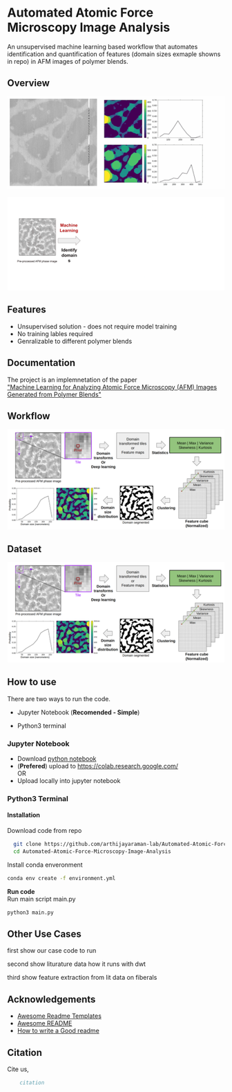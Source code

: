 
# Automated Atomic Force Microscopy Image Analysis

An unsupervised machine learning based workflow that automates identification and quantification of features (domain sizes exmaple showns in repo) in AFM images of polymer blends.




## Overview

![](https://github.com/arthijayaraman-lab/Automated-Atomic-Force-Microscopy-Image-Analysis/blob/main/img/Demo.gif)

![](https://github.com/arthijayaraman-lab/Automated-Atomic-Force-Microscopy-Image-Analysis/blob/main/img/overview_flow.gif)
 
## Features

- Unsupervised solution - does not require model training 
- No training lables required 
- Genralizable to different polymer blends 
 


## Documentation

 The project is an implemnetation of the paper \
 ["Machine Learning for Analyzing Atomic Force Microscopy
(AFM)
Images
Generated from
Polymer Blends"](https://linktopaper)


## Workflow

![workflow](https://github.com/arthijayaraman-lab/Automated-Atomic-Force-Microscopy-Image-Analysis/blob/main/img/workflow.png)


## Dataset

![Data_preview](https://github.com/arthijayaraman-lab/Automated-Atomic-Force-Microscopy-Image-Analysis/blob/main/img/workflow.png)
## How to use

There are two ways to run the code. 
- Jupyter Notebook (**Recomended - Simple**)

- Python3 terminal

### Jupyter Notebook  
- Download [python notebook](https://github.com/arthijayaraman-lab/Automated-Atomic-Force-Microscopy-Image-Analysis/blob/main/notebooks/auto_afm.ipynb)
 - (**Prefered**) upload to https://colab.research.google.com/  
        OR 
- Upload locally into jupyter notebook 

### Python3 Terminal  
#### Installation

Download code from repo


```bash 
  git clone https://github.com/arthijayaraman-lab/Automated-Atomic-Force-Microscopy-Image-Analysis.git
  cd Automated-Atomic-Force-Microscopy-Image-Analysis
```

Install conda enveronment

```bash
conda env create -f environment.yml
```
**Run code**\
Run main script main.py
```bash 
python3 main.py 

```


## Other Use Cases
first show our case code to run 

second show liturature data how it runs with dwt 

third show feature extraction from lit data on fiberals 
## Acknowledgements

 - [Awesome Readme Templates](https://awesomeopensource.com/project/elangosundar/awesome-README-templates)
 - [Awesome README](https://github.com/matiassingers/awesome-readme)
 - [How to write a Good readme](https://bulldogjob.com/news/449-how-to-write-a-good-readme-for-your-github-project)


## Citation
Cite us,
```bibtex
    citation 
```